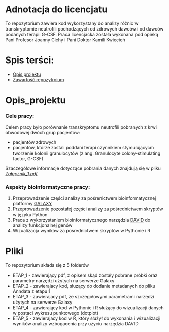 # Adnotacja do licencjatu
To repozytorium zawiera kod wykorzystany do analizy różnic w transkryptomie neutrofili pochodzących od zdrowych dawców i od dawców podanych terapii G-CSF. Praca licencjacka została wykonana pod opieką Pani Profesor Joanny Cichy i Pani Doktor Kamili Kwiecień


# Spis terści:
- [Opis projektu](#Opis_projektu)
- [Zawartość repozytroium](#Pliki)

# Opis_projektu 

### Cele pracy:
Celem pracy było porównanie transkryptomu neutrofili pobranych z krwi obwodowej dwóch grup pacjentów: 
- pacjentów zdrowych
- pacjentów, którze zostali poddani terapi czynnikiem stymulującycm tworzenie kolonii granulocytów (z ang. Granulocyte colony-stimulating factor, G-CSF)

Szaczegółowe informacje dotyczące pobrania danych znajdują się w pliku [_Załącznik_1.pdf_]()

### Aspekty bioinformatyczne pracy:
1. Przeprowadzenie części analizy za pośrenictwem bioinformatycznej platformy [GALAXY](https://usegalaxy.eu)
2. Przeprowadzenie pozostałej części analizy za pośrednictwem skryptów w języku Python
3. Praca z wykorzystaniem bioinformatycznego narzędzia [DAVID](https://davidbioinformatics.nih.gov/) do analizy funkcjonalnej genów
4. Wizualizacja wyników za pośrednictwem skryptów w Pythonie i R

# Pliki
To repozytorium składa się z 5 folderów
- ETAP_1 - zawierający pdf, z opisem skąd zostały pobrane próbki oraz parametry narzędzi użytych na serwerze Galaxy
- ETAP_2 - zawierajacy kod, służący do dodanie metadanych do pliku Anndata z etapu 1
- ETAP_3 - zawierajacy pdf, ze szczegółowymi parametrami narzędzi użytych na serwerze Galaxy
- ETAP_4 - zawierający kod w Pythonie i R służący do wizualizacji danych w postaci wykresu punktowego (dotplot)
- ETAP_5 - zawierajacy kod w R, który służył do wykonania i wizualizacji wyników analizy wzbogacenia przy użyciu narzędzia DAVID

